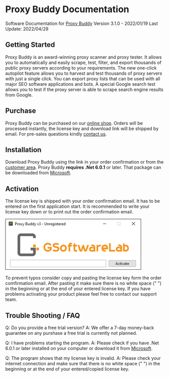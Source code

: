 # Proxy Buddy Documentation

Software Documentation for [Proxy Buddy](https://gsoftwarelab.com/proxy-buddy-scraper-tester/) Version 3.1.0 - 2022/01/19 Last Update: 2022/04/29

## Getting Started

Proxy Buddy is an award-winning proxy scanner and proxy tester. It allows you to automatically and easily scrape, test, filter, and export thousands of public proxy servers according to your requirements. The new one-click autopilot feature allows you to harvest and test thousands of proxy servers with just a single click. You can export proxy lists that can be used with all major SEO software applications and bots. A special Google search test allows you to test if the proxy server is able to scrape search engine results from Google.

## Purchase

Proxy Buddy can be purchased on our [online shop](https://gsoftwarelab.com/shop/). Orders will be processed instantly, the license key and download link will be shipped by email. For pre-sales questions kindly [contact us](https://gsoftwarelab.com/contact-us/).

## Installation

Download Proxy Buddy using the link in your order confirmation or from the [customer area](https://gsoftwarelab.com/my-account/downloads/). Proxy Buddy **requires .Net 6.0.1** or later. That package can be downloaded from [Microsoft](https://dotnet.microsoft.com/en-us/download/dotnet/6.0).

## Activation

The license key is shipped with your order confirmation email. It has to be entered on the first application start. It is recommended to write your license key down or to print out the order confirmation email.

![License activation](assets/img/activation.png)

To prevent typos consider copy and pasting the license key form the order comfirmation email. After pasting it make sure there is no white space (" ") in the beginning or at the end of your entered license key. If you have problems activating your product please feel free to contact our support team.

## Trouble Shooting / FAQ

Q: Do you provide a free trial version? A: We offer a 7-day money-back guarantee on any purshase a free trial is currently not planned.

Q: I have problems starting the program. A: Please check if you have .Net 6.0.1 or later installed on your computer or download it from [Microsoft](https://dotnet.microsoft.com/en-us/download/dotnet/6.0).

Q: The program shows that my license key is invalid. A: Please check your internet connection and make sure that there is no white space (" ") in the beginning or at the end of your entered/copied license key.
